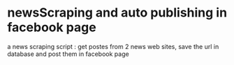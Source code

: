 # newsScraping and auto publishing in facebook page
a news scraping script : get postes from 2 news web sites, save the url in database  and post them in facebook page 
